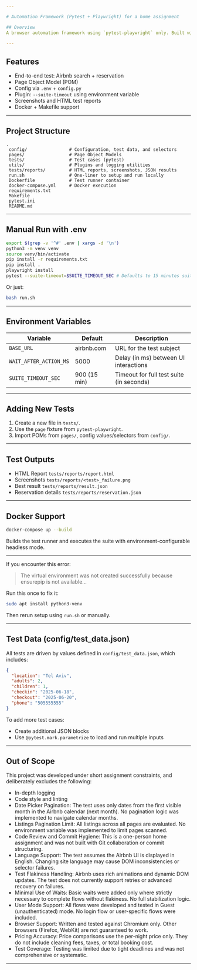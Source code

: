 ```yaml
---

# Automation Framework (Pytest + Playwright) for a home assignment

## Overview
A browser automation framework using `pytest-playwright` only. Built with modularity, configurability, and test clarity in mind for a home assignment.

---
```


## Features
- End-to-end test: Airbnb search + reservation
- Page Object Model (POM)
- Config via `.env` + `config.py`
- Plugin: `--suite-timeout` using environment variable
- Screenshots and HTML test reports
- Docker + Makefile support

---

## Project Structure

```
.
 config/                # Configuration, test data, and selectors
 pages/                 # Page Object Models
 tests/                 # Test cases (pytest)
 utils/                 # Plugins and logging utilities
 tests/reports/         # HTML reports, screenshots, JSON results
 run.sh                 # One-liner to setup and run locally
 Dockerfile             # Test runner container
 docker-compose.yml     # Docker execution
 requirements.txt
 Makefile
 pytest.ini
 README.md
```

---

## Manual Run with .env

```bash
export $(grep -v '^#' .env | xargs -d '\n')
python3 -m venv venv
source venv/bin/activate
pip install -r requirements.txt
pip install .
playwright install
pytest --suite-timeout=$SUITE_TIMEOUT_SEC # Defaults to 15 minutes suite timeout
```

Or just:

```bash
bash run.sh
```

---

## Environment Variables

| Variable               | Default      | Description                              |
|------------------------|--------------|------------------------------------------|
| `BASE_URL`             | airbnb.com   | URL for the test subject                 |
| `WAIT_AFTER_ACTION_MS` | 5000         | Delay (in ms) between UI interactions    |
| `SUITE_TIMEOUT_SEC`    | 900 (15 min) | Timeout for full test suite (in seconds) |

---

## Adding New Tests

1. Create a new file in `tests/`.
2. Use the `page` fixture from `pytest-playwright`.
3. Import POMs from `pages/`, config values/selectors from `config/`.

---

## Test Outputs

- HTML Report  `tests/reports/report.html`
- Screenshots  `tests/reports/<test>_failure.png`
- Best result  `tests/reports/result.json`
- Reservation details  `tests/reports/reservation.json`

---

## Docker Support

```bash
docker-compose up --build
```

Builds the test runner and executes the suite with environment-configurable headless mode.

---

If you encounter this error:

> The virtual environment was not created successfully because ensurepip is not available...

Run this once to fix it:

```bash
sudo apt install python3-venv
```

Then rerun setup using `run.sh` or manually.

---

## Test Data (config/test_data.json)

All tests are driven by values defined in `config/test_data.json`, which includes:

```json
{
  "location": "Tel Aviv",
  "adults": 2,
  "children": 1,
  "checkin": "2025-06-18",
  "checkout": "2025-06-20",
  "phone": "505555555"
}
```

To add more test cases:
- Create additional JSON blocks
- Use `@pytest.mark.parametrize` to load and run multiple inputs

---

## Out of Scope

This project was developed under short assignment constraints, and deliberately excludes the following:

- In-depth logging
- Code style and linting
- Date Picker Pagination: The test uses only dates from the first visible month in the Airbnb calendar (next month). No pagination logic was implemented to navigate calendar months.
- Listings Pagination Limit: All listings across all pages are evaluated. No environment variable was implemented to limit pages scanned.
- Code Review and Commit Hygiene: This is a one-person home assignment and was not built with Git collaboration or commit structuring.
- Language Support: The test assumes the Airbnb UI is displayed in English. Changing site language may cause DOM inconsistencies or selector failures.
- Test Flakiness Handling: Airbnb uses rich animations and dynamic DOM updates. The test does not currently support retries or advanced recovery on failures.
- Minimal Use of Waits: Basic waits were added only where strictly necessary to complete flows without flakiness. No full stabilization logic.
- User Mode Support: All flows were developed and tested in Guest (unauthenticated) mode. No login flow or user-specific flows were included.
- Browser Support: Written and tested against Chromium only. Other browsers (Firefox, WebKit) are not guaranteed to work.
- Pricing Accuracy: Price comparisons use the per-night price only. They do not include cleaning fees, taxes, or total booking cost.
- Test Coverage: Testing was limited due to tight deadlines and was not comprehensive or systematic.

---
